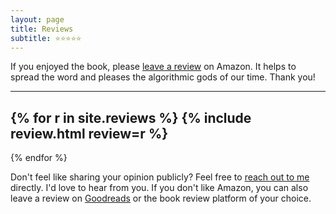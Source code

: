 ```yaml
---
layout: page
title: Reviews
subtitle: ⭐⭐⭐⭐⭐
---
```


If you enjoyed the book, please [leave a review][amazon] on Amazon. It helps to spread the
word and pleases the algorithmic gods of our time. Thank you!

---

{% for r in site.reviews %}
{% include review.html review=r %}
---
{% endfor %}

Don't feel like sharing your opinion publicly? Feel free to [reach out to me][contact]
directly. I'd love to hear from you. If you don't like Amazon, you can also leave a review
on [Goodreads][goodreads] or the book review platform of your choice.

[amazon]: https://amzn.to/2VXmQgp
[contact]: https://dergigi.com/contact
[goodreads]: https://www.goodreads.com/book/show/50376693-21-lessons
